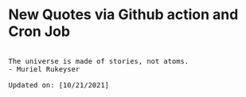 # New Quotes via Github action and Cron Job

<pre>
<!-- #quote -->
The universe is made of stories, not atoms.
- Muriel Rukeyser

Updated on: [10/21/2021]
<!-- #quoteEnd -->
</pre>
